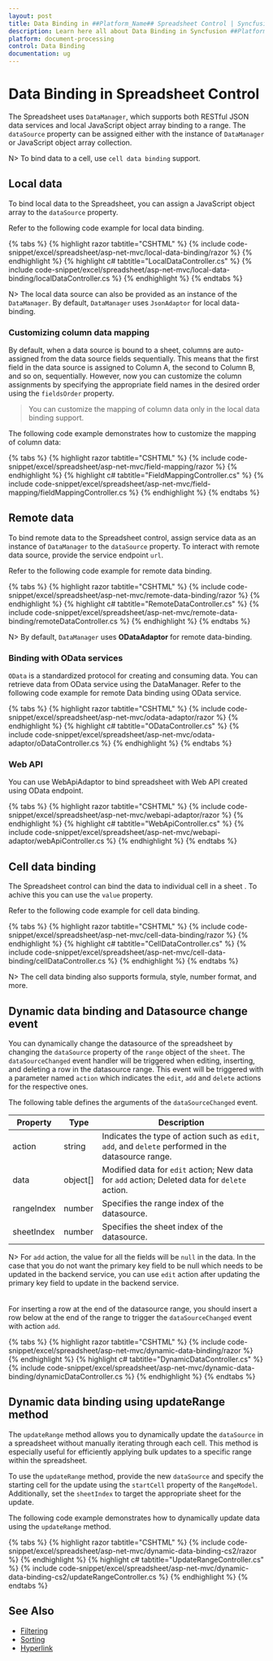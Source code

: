 ```yaml
---
layout: post
title: Data Binding in ##Platform_Name## Spreadsheet Control | Syncfusion
description: Learn here all about Data Binding in Syncfusion ##Platform_Name## Spreadsheet component of Syncfusion Essential JS 2 and more.
platform: document-processing
control: Data Binding
documentation: ug
---
```



# Data Binding in Spreadsheet Control

The Spreadsheet uses `DataManager`, which supports both RESTful JSON data services and local JavaScript object array binding to a range. The `dataSource` property can be assigned either with the instance of `DataManager` or JavaScript object array collection.

N> To bind data to a cell, use `cell data binding` support.

## Local data

To bind local data to the Spreadsheet, you can assign a JavaScript object array to the `dataSource` property.

Refer to the following code example for local data binding.

{% tabs %}
{% highlight razor tabtitle="CSHTML" %}
{% include code-snippet/excel/spreadsheet/asp-net-mvc/local-data-binding/razor %}
{% endhighlight %}
{% highlight c# tabtitle="LocalDataController.cs" %}
{% include code-snippet/excel/spreadsheet/asp-net-mvc/local-data-binding/localDataController.cs %}
{% endhighlight %}
{% endtabs %}




N> The local data source can also be provided as an instance of the `DataManager`. By default, `DataManager` uses `JsonAdaptor` for local data-binding.

### Customizing column data mapping

By default, when a data source is bound to a sheet, columns are auto-assigned from the data source fields sequentially. This means that the first field in the data source is assigned to Column A, the second to Column B, and so on, sequentially. However, now you can customize the column assignments by specifying the appropriate field names in the desired order using the `fieldsOrder` property.

> You can customize the mapping of column data only in the local data binding support.

The following code example demonstrates how to customize the mapping of column data:

{% tabs %}
{% highlight razor tabtitle="CSHTML" %}
{% include code-snippet/excel/spreadsheet/asp-net-mvc/field-mapping/razor %}
{% endhighlight %}
{% highlight c# tabtitle="FieldMappingController.cs" %}
{% include code-snippet/excel/spreadsheet/asp-net-mvc/field-mapping/fieldMappingController.cs %}
{% endhighlight %}
{% endtabs %}

## Remote data

To bind remote data to the Spreadsheet control, assign service data as an instance of `DataManager` to the `dataSource` property. To interact with remote data source, provide the service endpoint `url`.

Refer to the following code example for remote data binding.

{% tabs %}
{% highlight razor tabtitle="CSHTML" %}
{% include code-snippet/excel/spreadsheet/asp-net-mvc/remote-data-binding/razor %}
{% endhighlight %}
{% highlight c# tabtitle="RemoteDataController.cs" %}
{% include code-snippet/excel/spreadsheet/asp-net-mvc/remote-data-binding/remoteDataController.cs %}
{% endhighlight %}
{% endtabs %}



N> By default, `DataManager` uses **ODataAdaptor** for remote data-binding.

### Binding with OData services

`OData` is a standardized protocol for creating and consuming data. You can retrieve data from OData service using the DataManager. Refer to the following code example for remote Data binding using OData service.

{% tabs %}
{% highlight razor tabtitle="CSHTML" %}
{% include code-snippet/excel/spreadsheet/asp-net-mvc/odata-adaptor/razor %}
{% endhighlight %}
{% highlight c# tabtitle="ODataController.cs" %}
{% include code-snippet/excel/spreadsheet/asp-net-mvc/odata-adaptor/oDataController.cs %}
{% endhighlight %}
{% endtabs %}



### Web API

You can use WebApiAdaptor to bind spreadsheet with Web API created using OData endpoint.

{% tabs %}
{% highlight razor tabtitle="CSHTML" %}
{% include code-snippet/excel/spreadsheet/asp-net-mvc/webapi-adaptor/razor %}
{% endhighlight %}
{% highlight c# tabtitle="WebApiController.cs" %}
{% include code-snippet/excel/spreadsheet/asp-net-mvc/webapi-adaptor/webApiController.cs %}
{% endhighlight %}
{% endtabs %}



## Cell data binding

The Spreadsheet control can bind the data to individual cell in a sheet . To achive this you can use the `value` property.

Refer to the following code example for cell data binding.

{% tabs %}
{% highlight razor tabtitle="CSHTML" %}
{% include code-snippet/excel/spreadsheet/asp-net-mvc/cell-data-binding/razor %}
{% endhighlight %}
{% highlight c# tabtitle="CellDataController.cs" %}
{% include code-snippet/excel/spreadsheet/asp-net-mvc/cell-data-binding/cellDataController.cs %}
{% endhighlight %}
{% endtabs %}



N> The cell data binding also supports formula, style, number format, and more.

## Dynamic data binding and Datasource change event

You can dynamically change the datasource of the spreadsheet by changing the `dataSource` property of the `range` object of the `sheet`. The `dataSourceChanged` event handler will be triggered when editing, inserting, and deleting a row in the datasource range. This event will be triggered with a parameter named `action` which indicates the `edit`, `add` and `delete` actions for the respective ones.

The following table defines the arguments of the `dataSourceChanged` event.

| Property | Type | Description |
|-----|-----|-------|
| action | string | Indicates the type of action such as `edit`, `add`, and `delete` performed in the datasource range. |
| data | object[] | Modified data for `edit` action; New data for `add` action; Deleted data for `delete` action. |
| rangeIndex | number | Specifies the range index of the datasource. |
| sheetIndex | number | Specifies the sheet index of the datasource. |

N> For `add` action, the value for all the fields will be `null` in the data. In the case that you do not want the primary key field to be null which needs to be updated in the backend service, you can use `edit` action after updating the primary key field to update in the backend service. <br><br>
<br/> For inserting a row at the end of the datasource range, you should insert a row below at the end of the range to trigger the `dataSourceChanged` event with action `add`.

{% tabs %}
{% highlight razor tabtitle="CSHTML" %}
{% include code-snippet/excel/spreadsheet/asp-net-mvc/dynamic-data-binding/razor %}
{% endhighlight %}
{% highlight c# tabtitle="DynamicDataController.cs" %}
{% include code-snippet/excel/spreadsheet/asp-net-mvc/dynamic-data-binding/dynamicDataController.cs %}
{% endhighlight %}
{% endtabs %}

## Dynamic data binding using updateRange method

The `updateRange` method allows you to dynamically update the `dataSource` in a spreadsheet without manually iterating through each cell. This method is especially useful for efficiently applying bulk updates to a specific range within the spreadsheet.

To use the `updateRange` method, provide the new `dataSource` and specify the starting cell for the update using the `startCell` property of the `RangeModel`. Additionally, set the `sheetIndex` to target the appropriate sheet for the update.

The following code example demonstrates how to dynamically update data using the `updateRange` method.

{% tabs %}
{% highlight razor tabtitle="CSHTML" %}
{% include code-snippet/excel/spreadsheet/asp-net-mvc/dynamic-data-binding-cs2/razor %}
{% endhighlight %}
{% highlight c# tabtitle="UpdateRangeController.cs" %}
{% include code-snippet/excel/spreadsheet/asp-net-mvc/dynamic-data-binding-cs2/updateRangeController.cs %}
{% endhighlight %}
{% endtabs %}

## See Also

* [Filtering](filter)
* [Sorting](sort)
* [Hyperlink](link)